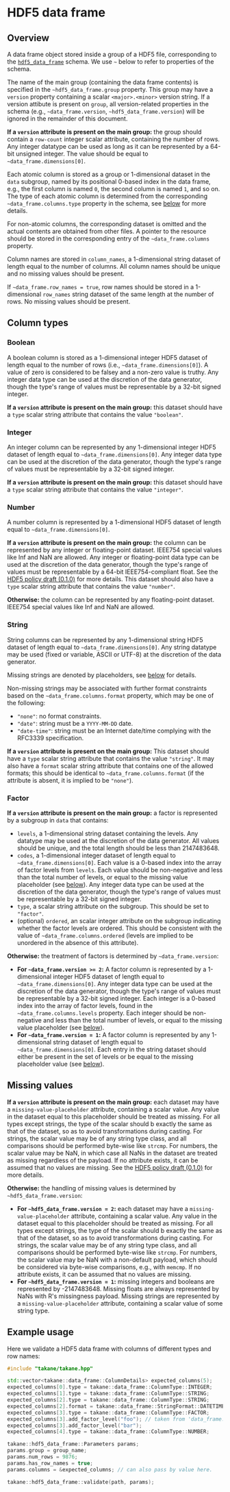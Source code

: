 # HDF5 data frame

## Overview

A data frame object stored inside a group of a HDF5 file, corresponding to the [`hdf5_data_frame`](https://github.com/ArtifactDB/BiocObjectSchemas/raw/master/raw/hdf5_data_frame/v1.json) schema.
We use `~` below to refer to properties of the schema.

The name of the main group (containing the data frame contents) is specified in the `~hdf5_data_frame.group` property. 
This group may have a `version` property containing a scalar `<major>.<minor>` version string.
If a version attibute is present on `group`, all version-related properties in the schema (e.g., `~data_frame.version`, `~hdf5_data_frame.version`) will be ignored in the remainder of this document.

**If a `version` attribute is present on the main group:**
the group should contain a `row-count` integer scalar attribute, containing the number of rows.
Any integer datatype can be used as long as it can be represented by a 64-bit unsigned integer.
The value should be equal to `~data_frame.dimensions[0]`.

Each atomic column is stored as a group or 1-dimensional dataset in the `data` subgroup, named by its positional 0-based index in the data frame,
e.g., the first column is named `0`, the second column is named `1`, and so on.
The type of each atomic column is determined from the corresponding `~data_frame.columns.type` property in the schema,
see [below](#Column-types) for more details.

For non-atomic columns, the corresponding dataset is omitted and the actual contents are obtained from other files.
A pointer to the resource should be stored in the corresponding entry of the `~data_frame.columns` property.

Column names are stored in `column_names`, a 1-dimensional string dataset of length equal to the number of columns.
All column names should be unique and no missing values should be present.

If `~data_frame.row_names = true`, row names should be stored in a 1-dimensional `row_names` string dataset of the same length at the number of rows.
No missing values should be present.

## Column types

### Boolean 

A boolean column is stored as a 1-dimensional integer HDF5 dataset of length equal to the number of rows (i.e., `~data_frame.dimensions[0]`).
A value of zero is considered to be falsey and a non-zero value is truthy.
Any integer data type can be used at the discretion of the data generator, though the type's range of values must be representable by a 32-bit signed integer.

**If a `version` attribute is present on the main group:** 
this dataset should have a `type` scalar string attribute that contains the value `"boolean"`.

### Integer

An integer column can be represented by any 1-dimensional integer HDF5 dataset of length equal to `~data_frame.dimensions[0]`.
Any integer data type can be used at the discretion of the data generator, though the type's range of values must be representable by a 32-bit signed integer.

**If a `version` attribute is present on the main group:** 
this dataset should have a `type` scalar string attribute that contains the value `"integer"`.

### Number

A number column is represented by a 1-dimensional HDF5 dataset of length equal to `~data_frame.dimensions[0]`.

**If a `version` attribute is present on the main group:** 
the column can be represented by any integer or floating-point dataset.
IEEE754 special values like Inf and NaN are allowed.
Any integer or floating-point data type can be used at the discretion of the data generator, though the type's range of values must be representable by a 64-bit IEEE754-compliant float.
See the [HDF5 policy draft (0.1.0)](https://github.com/ArtifactDB/Bioc-HDF5-policy/tree/0.1.0) for more details.
This dataset should also have a `type` scalar string attribute that contains the value `"number"`.

**Otherwise:**
the column can be represented by any floating-point dataset.
IEEE754 special values like Inf and NaN are allowed.

### String 

String columns can be represented by any 1-dimensional string HDF5 dataset of length equal to `~data_frame.dimensions[0]`.
Any string datatype may be used (fixed or variable, ASCII or UTF-8) at the discretion of the data generator.

Missing strings are denoted by placeholders, see [below](#Missing-values) for details.

Non-missing strings may be associated with further format constraints based on the `~data_frame.columns.format` property, which may be one of the following:
- `"none"`: no format constraints.
- `"date"`: string must be a `YYYY-MM-DD` date.
- `"date-time"`: string must be an Internet date/time complying with the RFC3339 specification.

**If a `version` attribute is present on the main group:** 
This dataset should have a `type` scalar string attribute that contains the value `"string"`.
It may also have a `format` scalar string attribute that contains one of the allowed formats;
this should be identical to `~data_frame.columns.format` (if the attribute is absent, it is implied to be `"none"`).

### Factor

**If a `version` attribute is present on the main group:**
a factor is represented by a subgroup in `data` that contains:
- `levels`, a 1-dimensional string dataset containing the levels.
  Any datatype may be used at the discretion of the data generator.
  All values should be unique, and the total length should be less than 2147483648.
- `codes`, a 1-dimensional integer dataset of length equal to `~data_frame.dimensions[0]`.
  Each value is a 0-based index into the array of factor levels from `levels`.
  Each value should be non-negative and less than the total number of levels, or equal to the missing value placeholder (see [below](#Missing-values)).
  Any integer data type can be used at the discretion of the data generator, though the type's range of values must be representable by a 32-bit signed integer.
- `type`, a scalar string attribute on the subgroup.
  This should be set to `"factor"`.
- (optional) `ordered`, an scalar integer attribute on the subgroup indicating whether the factor levels are ordered.
  This should be consistent with the value of `~data_frame.columns.ordered` (levels are implied to be unordered in the absence of this attribute).

**Otherwise:** 
the treatment of factors is determined by `~data_frame.version`:
- **For `~data_frame.version >= 2`:** A factor column is represented by a 1-dimensional integer HDF5 dataset of length equal to `~data_frame.dimensions[0]`.
  Any integer data type can be used at the discretion of the data generator, though the type's range of values must be representable by a 32-bit signed integer.
  Each integer is a 0-based index into the array of factor levels, found in the `~data_frame.columns.levels` property.
  Each integer should be non-negative and less than the total number of levels, or equal to the missing value placeholder (see [below](#Missing-values)).
- **For `~data_frame.version = 1`:** A factor column is represented by any 1-dimensional string dataset of length equal to `~data_frame.dimensions[0]`.
  Each entry in the string dataset should either be present in the set of levels or be equal to the missing placeholder value (see [below](#Missing-values)).

## Missing values

**If a `version` attribute is present on the main group:**
each dataset may have a `missing-value-placeholder` attribute, containing a scalar value.
Any value in the dataset equal to this placeholder should be treated as missing.
For all types except strings, the type of the scalar should b exactly the same as that of the dataset, so as to avoid transformations during casting.
For strings, the scalar value may be of any string type class, and all comparisons should be performed byte-wise like `strcmp`.
For numbers, the scalar value may be NaN, in which case all NaNs in the dataset are treated as missing regardless of the payload.
If no attribute exists, it can be assumed that no values are missing.
See the [HDF5 policy draft (0.1.0)](https://github.com/ArtifactDB/Bioc-HDF5-policy/tree/0.1.0) for more details.

**Otherwise:**
the handling of missing values is determined by `~hdf5_data_frame.version`:
- **For `~hdf5_data_frame.version = 2`:** 
  each dataset may have a `missing-value-placeholder` attribute, containing a scalar value.
  Any value in the dataset equal to this placeholder should be treated as missing.
  For all types except strings, the type of the scalar should b exactly the same as that of the dataset, so as to avoid transformations during casting.
  For strings, the scalar value may be of any string type class, and all comparisons should be performed byte-wise like `strcmp`.
  For numbers, the scalar value may be NaN with a non-default payload, which should be considered via byte-wise comparisons, e.g., with `memcmp`.
  If no attribute exists, it can be assumed that no values are missing.
- **For `~hdf5_data_frame.version = 1`:** 
  missing integers and booleans are represented by -2147483648. 
  Missing floats are always represented by NaNs with R's missingness payload.
  Missing strings are represented by a `missing-value-placeholder` attribute, containing a scalar value of some string type.

## Example usage

Here we validate a HDF5 data frame with columns of different types and row names:

```cpp
#include "takane/takane.hpp"

std::vector<takane::data_frame::ColumnDetails> expected_columns(5);
expected_columns[0].type = takane::data_frame::ColumnType::INTEGER;
expected_columns[1].type = takane::data_frame::ColumnType::STRING;
expected_columns[2].type = takane::data_frame::ColumnType::STRING;
expected_columns[2].format = takane::data_frame::StringFormat::DATETIME;
expected_columns[3].type = takane::data_frame::ColumnType::FACTOR;
expected_columns[3].add_factor_level("foo"); // taken from 'data_frame.columns[3].levels'
expected_columns[3].add_factor_level("bar");
expected_columns[4].type = takane::data_frame::ColumnType::NUMBER;

takane::hdf5_data_frame::Parameters params;
params.group = group_name;
params.num_rows = 9876;
params.has_row_names = true;
params.columns = &expected_columns; // can also pass by value here.

takane::hdf5_data_frame::validate(path, params);
```
